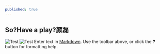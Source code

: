 ```yaml
---
published: true
---
```

## So?Have a play?颜磊
![Test](/emerald/img/2.jpg "Test")
![Test](/emerald/img/3.jpg "Test")
Enter text in [Markdown](http://daringfireball.net/projects/markdown/). Use the toolbar above, or click the **?** button for formatting help.
